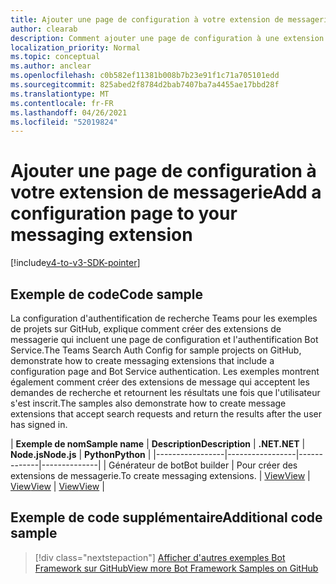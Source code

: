 ```yaml
---
title: Ajouter une page de configuration à votre extension de messagerie
author: clearab
description: Comment ajouter une page de configuration à une extension de messagerie
localization_priority: Normal
ms.topic: conceptual
ms.author: anclear
ms.openlocfilehash: c0b582ef11381b008b7b23e91f1c71a705101edd
ms.sourcegitcommit: 825abed2f8784d2bab7407ba7a4455ae17bbd28f
ms.translationtype: MT
ms.contentlocale: fr-FR
ms.lasthandoff: 04/26/2021
ms.locfileid: "52019824"
---
```

# <a name="add-a-configuration-page-to-your-messaging-extension"></a><span data-ttu-id="0ecf3-103">Ajouter une page de configuration à votre extension de messagerie</span><span class="sxs-lookup"><span data-stu-id="0ecf3-103">Add a configuration page to your messaging extension</span></span>

[!include[v4-to-v3-SDK-pointer](~/includes/v4-to-v3-pointer-me.md)]

## <a name="code-sample"></a><span data-ttu-id="0ecf3-104">Exemple de code</span><span class="sxs-lookup"><span data-stu-id="0ecf3-104">Code sample</span></span>

<span data-ttu-id="0ecf3-105">La configuration d'authentification de recherche Teams pour les exemples de projets sur GitHub, explique comment créer des extensions de messagerie qui incluent une page de configuration et l'authentification Bot Service.</span><span class="sxs-lookup"><span data-stu-id="0ecf3-105">The Teams Search Auth Config for sample projects on GitHub, demonstrate how to create messaging extensions that include a configuration page and Bot Service authentication.</span></span> <span data-ttu-id="0ecf3-106">Les exemples montrent également comment créer des extensions de message qui acceptent les demandes de recherche et retournent les résultats une fois que l'utilisateur s'est inscrit.</span><span class="sxs-lookup"><span data-stu-id="0ecf3-106">The samples also demonstrate how to create message extensions that accept search requests and return the results after the user has signed in.</span></span>

| <span data-ttu-id="0ecf3-107">**Exemple de nom**</span><span class="sxs-lookup"><span data-stu-id="0ecf3-107">**Sample name**</span></span> | <span data-ttu-id="0ecf3-108">**Description**</span><span class="sxs-lookup"><span data-stu-id="0ecf3-108">**Description**</span></span> | <span data-ttu-id="0ecf3-109">**.NET**</span><span class="sxs-lookup"><span data-stu-id="0ecf3-109">**.NET**</span></span> | <span data-ttu-id="0ecf3-110">**Node.js**</span><span class="sxs-lookup"><span data-stu-id="0ecf3-110">**Node.js**</span></span> | <span data-ttu-id="0ecf3-111">**Python**</span><span class="sxs-lookup"><span data-stu-id="0ecf3-111">**Python**</span></span> |
|-----------------|-----------------|-------------|--------------|
| <span data-ttu-id="0ecf3-112">Générateur de bot</span><span class="sxs-lookup"><span data-stu-id="0ecf3-112">Bot builder</span></span> | <span data-ttu-id="0ecf3-113">Pour créer des extensions de messagerie.</span><span class="sxs-lookup"><span data-stu-id="0ecf3-113">To create messaging extensions.</span></span> | [<span data-ttu-id="0ecf3-114">View</span><span class="sxs-lookup"><span data-stu-id="0ecf3-114">View</span></span>](https://github.com/microsoft/BotBuilder-Samples/tree/master/samples/csharp_dotnetcore/52.teams-messaging-extensions-search-auth-config) | [<span data-ttu-id="0ecf3-115">View</span><span class="sxs-lookup"><span data-stu-id="0ecf3-115">View</span></span>](https://github.com/microsoft/BotBuilder-Samples/tree/master/samples/javascript_nodejs/52.teams-messaging-extensions-search-auth-config) | [<span data-ttu-id="0ecf3-116">View</span><span class="sxs-lookup"><span data-stu-id="0ecf3-116">View</span></span>]( https://github.com/microsoft/BotBuilder-Samples/tree/main/samples/python/50.teams-messaging-extension-search) |

## <a name="additional-code-sample"></a><span data-ttu-id="0ecf3-117">Exemple de code supplémentaire</span><span class="sxs-lookup"><span data-stu-id="0ecf3-117">Additional code sample</span></span>

> [!div class="nextstepaction"]
> [<span data-ttu-id="0ecf3-118">Afficher d'autres exemples Bot Framework sur GitHub</span><span class="sxs-lookup"><span data-stu-id="0ecf3-118">View more Bot Framework Samples on GitHub</span></span>](https://github.com/microsoft/BotBuilder-Samples)
